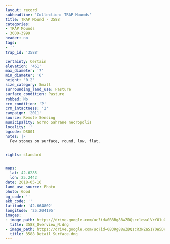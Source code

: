 ```yaml
---
layout: record
subheadline: 'Collection: TRAP Mounds'
title: TRAP Mound - 3588
categories:
- TRAP Mounds
- 3000-3999
header: no
tags:
- ''
trap_id: '3588'

certainty: Certain
elevation: '461'
max_diameter: '7'
min_diameter: '6'
height: '0.2'
size_category: Small
surrounding_land_use: Pasture
surface_condition: Pasture
robbed: No
crm_condition: '2'
crm_intactness: '2'
campaign: '2011'
source: Remote Sensing
municipality: Gorno Sahrane necropolis
locality: ''
bgcode: DS001
notes: |-
  Few stones on surface, round, low, flat.


rights: standard


maps:
  lat: 42.6285
  lon: 25.2442
date: 2018-05-16
land_use_source: Photo
photo: Good
bg_code: ''
akb_code: ''
latitude: '42.664802'
longitude: '25.204195'
images:
- image_path: https://drive.google.com/uc?id=0B3Rg88wZDQscclowalVrY01uOUE
  title: 3588_Overview_N.dng
- image_path: https://drive.google.com/uc?id=0B3Rg88wZDQscR3NZaS1YOW5Dc3c
  title: 3588_Detail_Surface.dng
---
```

